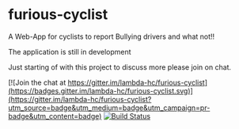 # furious-cyclist

A Web-App for cyclists to report Bullying drivers and what not!!

The application is still in development

Just starting of with this project to discuss more please join on chat.

[![Join the chat at https://gitter.im/lambda-hc/furious-cyclist](https://badges.gitter.im/lambda-hc/furious-cyclist.svg)](https://gitter.im/lambda-hc/furious-cyclist?utm_source=badge&utm_medium=badge&utm_campaign=pr-badge&utm_content=badge)  [![Build Status](https://snap-ci.com/lambda-hc/furious-cyclist/branch/master/build_image)](https://snap-ci.com/lambda-hc/furious-cyclist/branch/master)
